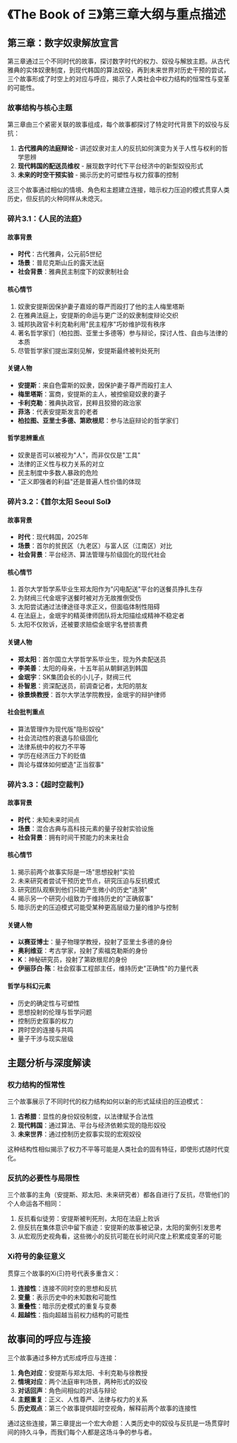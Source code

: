 # 《The Book of Ξ》第三章大纲与重点描述

## 第三章：数字奴隶解放宣言

第三章通过三个不同时代的故事，探讨数字时代的权力、奴役与解放主题。从古代雅典的实体奴隶制度，到现代韩国的算法奴役，再到未来世界对历史干预的尝试，三个故事形成了时空上的对应与呼应，揭示了人类社会中权力结构的恒常性与变革的可能性。

### 故事结构与核心主题

第三章由三个紧密关联的故事组成，每个故事都探讨了特定时代背景下的奴役与反抗：

1. **古代雅典的法庭辩论** - 讲述奴隶对主人的反抗如何演变为关于人性与权利的哲学思辨
2. **现代韩国的配送员维权** - 展现数字时代下平台经济中的新型奴役形式
3. **未来的时空干预实验** - 揭示历史的可塑性与权力叙事的控制

这三个故事通过相似的情境、角色和主题建立连接，暗示权力压迫的模式贯穿人类历史，但反抗的火种同样从未熄灭。

### 碎片3.1：《人民的法庭》

#### 故事背景
- **时代**：古代雅典，公元前5世纪
- **场景**：普尼克斯山丘的露天法庭
- **社会背景**：雅典民主制度下的奴隶制社会

#### 核心情节
1. 奴隶安提斯因保护妻子嘉娅的尊严而殴打了他的主人梅里塔斯
2. 在雅典法庭上，安提斯的命运与更广泛的奴隶制度辩论交织
3. 城邦执政官卡利克勒利用"民主程序"巧妙维护现有秩序
4. 著名哲学家们（柏拉图、亚里士多德等）参与辩论，探讨人性、自由与法律的本质
5. 尽管哲学家们提出深刻见解，安提斯最终被判处死刑

#### 关键人物
- **安提斯**：来自色雷斯的奴隶，因保护妻子尊严而殴打主人
- **梅里塔斯**：富商，安提斯的主人，被控偷窥奴隶的妻子
- **卡利克勒**：雅典执政官，民粹且狡猾的政治家
- **菲洛**：代表安提斯发言的老者
- **柏拉图、亚里士多德、第欧根尼**：参与法庭辩论的哲学家们

#### 哲学思辨重点
- 奴隶是否可以被视为"人"，而非仅仅是"工具"
- 法律的正义性与权力关系的对立
- 民主制度中多数人暴政的危险
- "正义即强者的利益"还是普遍人性价值的体现

### 碎片3.2：《首尔太阳 Seoul Sol》

#### 故事背景
- **时代**：现代韩国，2025年
- **场景**：首尔的贫民区（九老区）与富人区（江南区）对比
- **社会背景**：平台经济、算法管理与阶级固化的现代社会

#### 核心情节
1. 首尔大学哲学系毕业生郑太阳作为"闪电配送"平台的送餐员挣扎生存
2. 为财阀三代金珉宇送餐时被对方无故推倒受伤
3. 太阳尝试通过法律途径寻求正义，但面临体制性阻碍
4. 在法庭上，金珉宇的精英律师团队将太阳描绘成精神不稳定者
5. 太阳不仅败诉，还被要求赔偿金珉宇名誉损害费

#### 关键人物
- **郑太阳**：首尔国立大学哲学系毕业生，现为外卖配送员
- **李美善**：太阳的母亲，十五年前从朝鲜逃到韩国
- **金珉宇**：SK集团会长的小儿子，财阀三代
- **朴智恩**：资深配送员，前调查记者，太阳的朋友
- **徐景焕教授**：首尔大学法学院教授，金珉宇的辩护律师

#### 社会批判重点
- 算法管理作为现代版"隐形奴役"
- 社会流动性的衰退与阶级固化
- 法律系统中的权力不平等
- 学历在经济压力下的贬值
- 舆论与媒体如何塑造"正当叙事"

### 碎片3.3：《超时空裁判》

#### 故事背景
- **时代**：未知未来时间点
- **场景**：混合古典与高科技元素的量子投射实验设施
- **社会背景**：拥有时间干预能力的未来社会

#### 核心情节
1. 揭示前两个故事实际是一场"思想投射"实验
2. 未来研究者尝试干预历史节点，研究压迫与反抗模式
3. 研究团队观察到他们只能产生微小的历史"涟漪"
4. 揭示另一个研究小组致力于维持历史的"正确叙事"
5. 暗示历史的压迫模式可能受某种更高层级力量的维护与控制

#### 关键人物
- **以赛亚博士**：量子物理学教授，投射了亚里士多德的身份
- **奥利维亚**：考古学家，投射了索福克勒斯的身份
- **K**：神秘研究员，投射了第欧根尼的身份
- **伊丽莎白·陈**：社会叙事工程部主任，维持历史"正确性"的力量代表

#### 哲学与科幻元素
- 历史的确定性与可塑性
- 思想投射的伦理与哲学问题
- 控制历史叙事的权力
- 跨时空的连接与共鸣
- 量子干涉与现实层级

## 主题分析与深度解读

### 权力结构的恒常性

三个故事展示了不同时代的权力结构如何以新的形式延续旧的压迫模式：

1. **古希腊**：显性的身份奴役制度，以法律赋予合法性
2. **现代韩国**：通过算法、平台与经济依赖实现的隐形奴役
3. **未来世界**：通过控制历史叙事实现的宏观奴役

这种结构性相似揭示了权力不平等可能是人类社会的固有特征，即使形式随时代变化。

### 反抗的必要性与局限性

三个故事的主角（安提斯、郑太阳、未来研究者）都各自进行了反抗，尽管他们的个人命运各不相同：

1. 反抗看似徒劳：安提斯被判死刑，太阳在法庭上败诉
2. 但反抗在集体意识中留下痕迹：安提斯的故事被记录，太阳的案例引发思考
3. 从宏观历史视角看，这些微小的反抗可能在长时间尺度上积累成变革的可能

### Xi符号的象征意义

贯穿三个故事的Xi(Ξ)符号代表多重含义：

1. **连接性**：连接不同时空的思想和反抗
2. **变量**：表示历史中的未知数和可能性
3. **重叠性**：暗示历史模式的重复与变奏
4. **超越性**：指向超越当前权力结构的可能性

## 故事间的呼应与连接

三个故事通过多种方式形成呼应与连接：

1. **角色对应**：安提斯与郑太阳、卡利克勒与徐教授
2. **情境对应**：两个法庭审判场景，两种形式的奴役
3. **对话回声**：角色间相似的对话与辩论
4. **主题重复**：正义、人性尊严、法律与权力的关系
5. **历史观点**：第三个故事提供超时空视角，解释前两个故事的连接性

通过这些连接，第三章提出一个宏大命题：人类历史中的奴役与反抗是一场贯穿时间的持久斗争，而我们每个人都是这场斗争的参与者。 